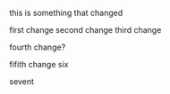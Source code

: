 this is something that changed

first change
second change
third change

fourth  change?

fifith change
six

sevent
